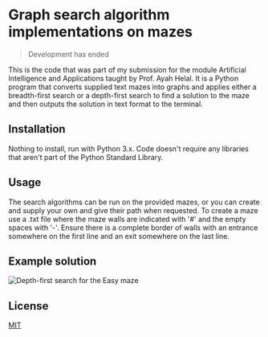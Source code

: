 # Graph search algorithm implementations on mazes

> Development has ended

This is the code that was part of my submission for the module Artificial Intelligence and Applications taught by Prof. Ayah Helal. It is a Python program that converts supplied text mazes into graphs and applies either a breadth-first search or a depth-first search to find a solution to the maze and then outputs the solution in text format to the terminal.

## Installation

Nothing to install, run with Python 3.x. Code doesn't require any libraries that aren't part of the Python Standard Library.

## Usage

The search algorithms can be run on the provided mazes, or you can create and supply your own and give their path when requested. To create a maze use a .txt file where the maze walls are indicated with '#' and the empty spaces with '-'. Ensure there is a complete border of walls with an entrance somewhere on the first line and an exit somewhere on the last line.

## Example solution

![Depth-first search for the Easy maze](img/maze_solved_example)

## License

[MIT](https://choosealicense.com/licenses/mit/)